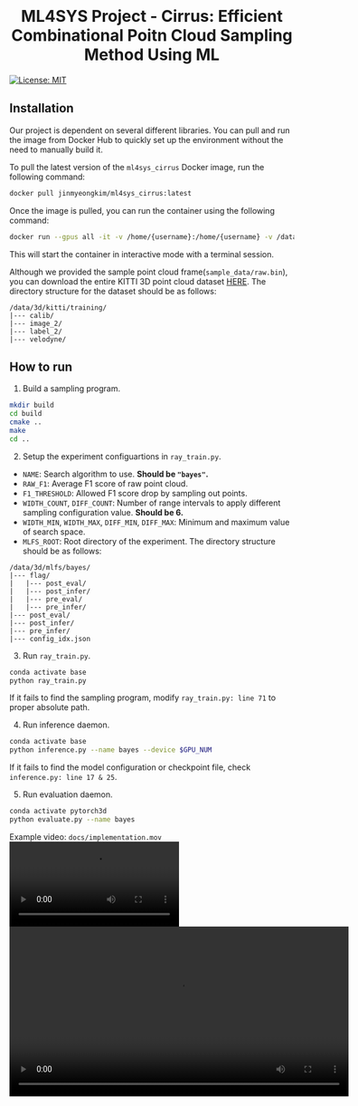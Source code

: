 <br />
<div align="center">
  <h1 align="center">ML4SYS Project -  Cirrus: Efficient Combinational Poitn Cloud Sampling Method Using ML</h1>
</div>

[![License: MIT](https://img.shields.io/badge/License-MIT-yellow.svg)](https://opensource.org/licenses/MIT)

## Installation
Our project is dependent on several different libraries.
You can pull and run the image from Docker Hub to quickly set up the environment without the need to manually build it.

To pull the latest version of the `ml4sys_cirrus` Docker image, run the following command:

```bash
docker pull jinmyeongkim/ml4sys_cirrus:latest
```

Once the image is pulled, you can run the container using the following command:

```bash
docker run --gpus all -it -v /home/{username}:/home/{username} -v /data:/data jinmyeongkim/ml4sys_cirrus:latest /bin/bash
```

This will start the container in interactive mode with a terminal session.

Although we provided the sample point cloud frame(`sample_data/raw.bin`), you can download the entire KITTI 3D point cloud dataset [HERE](http://www.cvlibs.net/datasets/kitti/eval_object.php?obj_benchmark=3d).
The directory structure for the dataset should be as follows:
```
/data/3d/kitti/training/
|--- calib/
|--- image_2/
|--- label_2/
|--- velodyne/
```

## How to run
1. Build a sampling program.
```bash
mkdir build
cd build
cmake ..
make
cd ..
```

2. Setup the experiment configuartions in `ray_train.py`.
* `NAME`: Search algorithm to use. __Should be `"bayes"`.__
* `RAW_F1`: Average F1 score of raw point cloud.
* `F1_THRESHOLD`: Allowed F1 score drop by sampling out points.
* `WIDTH_COUNT`, `DIFF_COUNT`: Number of range intervals to apply different sampling configuration value. __Should be 6.__
* `WIDTH_MIN`, `WIDTH_MAX`, `DIFF_MIN`, `DIFF_MAX`: Minimum and maximum value of search space.
* `MLFS_ROOT`: Root directory of the experiment. The directory structure should be as follows:
```
/data/3d/mlfs/bayes/
|--- flag/
|   |--- post_eval/
|   |--- post_infer/
|   |--- pre_eval/
|   |--- pre_infer/
|--- post_eval/
|--- post_infer/
|--- pre_infer/
|--- config_idx.json
```

3. Run `ray_train.py`.
```bash
conda activate base
python ray_train.py
```
If it fails to find the sampling program, modify `ray_train.py: line 71` to proper absolute path.

4. Run inference daemon.
```bash
conda activate base
python inference.py --name bayes --device $GPU_NUM
```
If it fails to find the model configuration or checkpoint file, check `inference.py: line 17 & 25`.

5. Run evaluation daemon.
```bash
conda activate pytorch3d
python evaluate.py --name bayes
```

Example video: `docs/implementation.mov`
![](docs/implementation.mov)
<video width="600" controls>
<source src="docs/implementation.mov" type="video/quicktime"> </video>